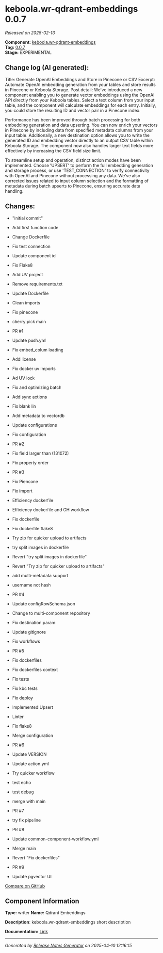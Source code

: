 #  keboola.wr-qdrant-embeddings 0.0.7

_Released on 2025-02-13_

**Component:** [keboola.wr-qdrant-embeddings](https://github.com/keboola/component-embeddings-v2)  
**Tag:** [0.0.7](https://github.com/keboola/component-embeddings-v2/releases/tag/0.0.7)  
**Stage:** EXPERIMENTAL


## Change log (AI generated):
Title: Generate OpenAI Embeddings and Store in Pinecone or CSV
Excerpt: Automate OpenAI embedding generation from your tables and store results in Pinecone or Keboola Storage.
Post detail:
We've introduced a new component enabling you to generate vector embeddings using the OpenAI API directly from your Keboola tables. Select a text column from your input table, and the component will calculate embeddings for each entry. Initially, you could store the resulting ID and vector pair in a Pinecone index.

Performance has been improved through batch processing for both embedding generation and data upserting. You can now enrich your vectors in Pinecone by including data from specified metadata columns from your input table. Additionally, a new destination option allows you to write the generated ID and embedding vector directly to an output CSV table within Keboola Storage. The component now also handles larger text fields more effectively by increasing the CSV field size limit.

To streamline setup and operation, distinct action modes have been implemented. Choose 'UPSERT' to perform the full embedding generation and storage process, or use 'TEST_CONNECTION' to verify connectivity with OpenAI and Pinecone without processing any data. We've also corrected issues related to input column selection and the formatting of metadata during batch upserts to Pinecone, ensuring accurate data handling.



## Changes:



- "Initial commit" 




- Add first function code 




- Change Dockerfile 




- Fix test connection 




- Update component id 




- Fix Flake8 




- Add UV project 




- Remove requirements.txt 




- Update Dockerfile 




- Clean imports 




- Fix pinecone 




- cherry pick main 




- PR #1 




- Update push.yml 






- Fix embed_colum loading 




- Add license 




- Fix docker uv imports 




- Ad UV lock 




- Fix and optimizing batch 




- Add sync actions 




- Fix blank lin 




- Add metadata to vectordb 




- Update configurations 




- Fix configuration 




- PR #2 








- Fix field larger than (131072) 




- Fix property order 






- PR #3 




- Fix Piencone 




- Fix import 




- Efficiency dockerfile 




- Efficiency dockerfile and GH workflow 






- Fix dockerfile 




- Fix dockerfile flake8 




- Try zip for quicker upload to artifacts 




- try split images in dockerfile 




- Revert "try split images in dockerfile" 




- Revert "Try zip for quicker upload to artifacts" 




- add multi-metadata support 




- username not hash 








- PR #4 




- Update configRowSchema.json 




- Change to multi-component repository 




- Fix destination param 




- Update gitignore 




- Fix workflows 






- PR #5 








- Fix dockerfiles 






- Fix dockerfiles context 






- Fix tests 




- Fix kbc tests 




- Fix deploy 






- Implemented Upsert 




- Linter 




- Fix flake8 




- Merge configuration 




- PR #6 




- Update VERSION 






- Update action.yml 








- Try quicker workflow 




- test echo 




- test debug 






- merge with main 




- PR #7 




- try fix pipeline 




- PR #8 








- Update common-component-workflow.yml 
















- Merge main 






- Revert "Fix dockerfiles" 






- PR #9 








- Update pgvector UI 









[Compare on GitHub](https://github.com/keboola/component-embeddings-v2/compare/initial...0.0.7)



## Component Information
**Type:** writer
**Name:** Qdrant Embeddings

**Description:** keboola.wr-qdrant-embeddings short description


**Documentation:** [Link](https://github.com/keboola/component-embeddings-v2/blob/master/README.md)



---
_Generated by [Release Notes Generator](https://github.com/keboola/release-notes-generator)
on 2025-04-10 12:16:15_